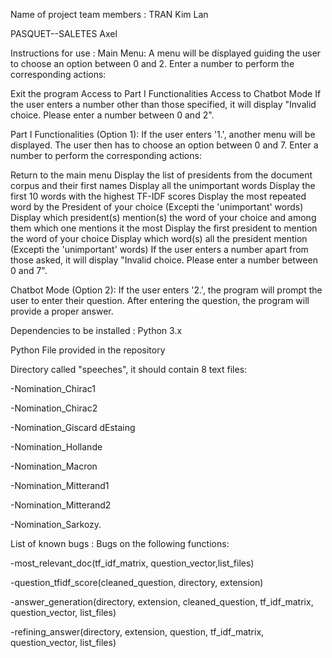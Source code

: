 Name of project team members :
TRAN Kim Lan

PASQUET--SALETES Axel

Instructions for use :
Main Menu:
A menu will be displayed guiding the user to choose an option between 0 and 2. Enter a number to perform the corresponding actions:

Exit the program
Access to Part I Functionalities
Access to Chatbot Mode
If the user enters a number other than those specified, it will display "Invalid choice. Please enter a number between 0 and 2".

Part I Functionalities (Option 1):
If the user enters '1.', another menu will be displayed. The user then has to choose an option between 0 and 7. Enter a number to perform the corresponding actions:

Return to the main menu
Display the list of presidents from the document corpus and their first names
Display all the unimportant words
Display the first 10 words with the highest TF-IDF scores
Display the most repeated word by the President of your choice (Excepti the 'unimportant' words)
Display which president(s) mention(s) the word of your choice and among them which one mentions it the most
Display the first president to mention the word of your choice
Display which word(s) all the president mention (Excepti the 'unimportant' words)
If the user enters a number apart from those asked, it will display "Invalid choice. Please enter a number between 0 and 7".

Chatbot Mode (Option 2):
If the user enters '2.', the program will prompt the user to enter their question. After entering the question, the program will provide a proper answer.

Dependencies to be installed :
Python 3.x

Python File provided in the repository

Directory called "speeches", it should contain 8 text files:

-Nomination_Chirac1

-Nomination_Chirac2

-Nomination_Giscard dEstaing

-Nomination_Hollande

-Nomination_Macron

-Nomination_Mitterand1

-Nomination_Mitterand2

-Nomination_Sarkozy.

List of known bugs :
Bugs on the following functions:

-most_relevant_doc(tf_idf_matrix, question_vector,list_files)

-question_tfidf_score(cleaned_question, directory, extension)

-answer_generation(directory, extension, cleaned_question, tf_idf_matrix, question_vector, list_files)

-refining_answer(directory, extension, question, tf_idf_matrix, question_vector, list_files)

